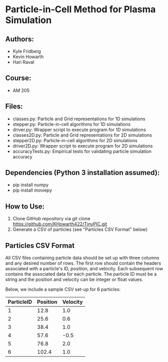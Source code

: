 # Particle-in-Cell Method for Plasma Simulation

## Authors:

- Kyle Fridberg
- Kevin Howarth
- Hari Raval

## Course:
- AM 205

## Files:

- classes.py: Particle and Grid representations for 1D simulations
- stepper.py: Particle-in-cell algorithms for 1D simulations 
- driver.py: Wrapper script to execute program for 1D simulations
- classes2D.py: Particle and Grid representations for 2D simulations
- stepper2D.py: Particle-in-cell algorithms for 2D simulations
- driver2D.py: Wrapper script to execute program for 2D simulations
- accuracyTests.py: Empirical tests for validating particle simulation accuracy 

## Dependencies (Python 3 installation assumed):

- pip install numpy
- pip install moviepy


## How to Use:
1. Clone GitHub repository via git clone https://github.com/KHowarth422/TinyPIC.git
2. Generate a CSV of particles (see "Particles CSV Format" below)




## Particles CSV Format

All CSV files containing particle data should be set up with three columns and any desired number of rows. The first row should contain the headers associated with a particle's ID, position, and velocity. Each subsequent row contains the associated data for each particle. The particle ID must be a string and the position and velocity can be integer or float values.

Below, we include a sample CSV set-up for 6 particles: 


| ParticleID | Position | Velocity |
| -----------| ---------|----------|
|     1      |   12.8   |   1.0    |
|     2      |   25.6   |   0.6    |
|     3      |   38.4   |   1.0    |
|     4      |   57.6   |   -0.5   |
|     5      |   76.8   |   2.0    |
|     6      |   102.4  |   1.0    |






